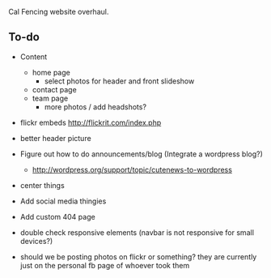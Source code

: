 Cal Fencing website overhaul.

To-do
-----
* Content
	* home page
		* select photos for header and front slideshow
	* contact page
	* team page
		* more photos / add headshots?


* flickr embeds http://flickrit.com/index.php
* better header picture
* Figure out how to do announcements/blog (Integrate a wordpress blog?)
	* http://wordpress.org/support/topic/cutenews-to-wordpress
* center things
* Add social media thingies
* Add custom 404 page
* double check responsive elements (navbar is not responsive for small devices?)
* should we be posting photos on flickr or something? they are currently just on the personal fb page of whoever took them
